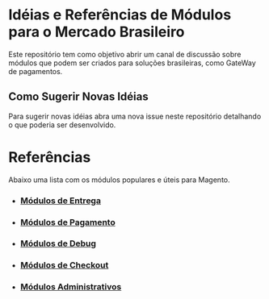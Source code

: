# Idéias e Referências de Módulos para o Mercado Brasileiro

Este repositório tem como objetivo abrir um canal de discussão sobre módulos que podem ser criados para soluções brasileiras, como GateWay de pagamentos.

## Como Sugerir Novas Idéias

Para sugerir novas idéias abra uma nova issue neste repositório detalhando o que poderia ser desenvolvido.

# Referências

Abaixo uma lista com os módulos populares e úteis para Magento.

- ### [Módulos de Entrega](/docs/SHIPPING_MODULES.md)
- ### [Módulos de Pagamento](/docs/PAYMENT_MODULES.md)
- ### [Módulos de Debug](/docs/DEBUG_MODULES.md)
- ### [Módulos de Checkout](/docs/CHECKOUT_MODULES.md)
- ### [Módulos Administrativos](/docs/ADMIN_MODULES.md)
